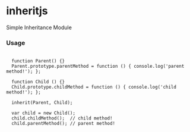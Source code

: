 inheritjs
==========

Simple Inheritance Module

### Usage
<pre>
  <code>
  function Parent() {}
  Parent.prototype.parentMethod = function () { console.log('parent method!'); };
  
  function Child () {}
  Child.prototype.childMethod = function () { console.log('child method!'); };
  
  inherit(Parent, Child);
  
  var child = new Child();
  child.childMethod();  // child method!
  child.parentMethod(); // parent method!
  </code>
</pre>
